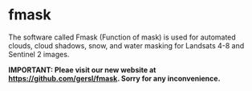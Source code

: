 # fmask

The software called Fmask (Function of mask) is used for automated clouds, cloud shadows, snow, and water masking for Landsats 4-8 and Sentinel 2 images.

**IMPORTANT: Pleae visit our new website at https://github.com/gersl/fmask. Sorry for any inconvenience.**
